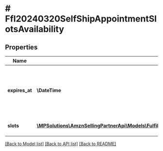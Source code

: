 # # FfI20240320SelfShipAppointmentSlotsAvailability

## Properties

Name | Type | Description | Notes
------------ | ------------- | ------------- | -------------
**expires_at** | **\DateTime** | The time at which the self ship appointment slot expires. In [ISO 8601](https://developer-docs.amazon.com/sp-api/docs/iso-8601) datetime format. | [optional]
**slots** | [**\MPSolutions\AmznSellingPartnerApi\Models\FulfillmentInbound20240320\FfI20240320AppointmentSlot[]**](FfI20240320AppointmentSlot.md) | A list of appointment slots. | [optional]

[[Back to Model list]](../../README.md#models) [[Back to API list]](../../README.md#endpoints) [[Back to README]](../../README.md)
